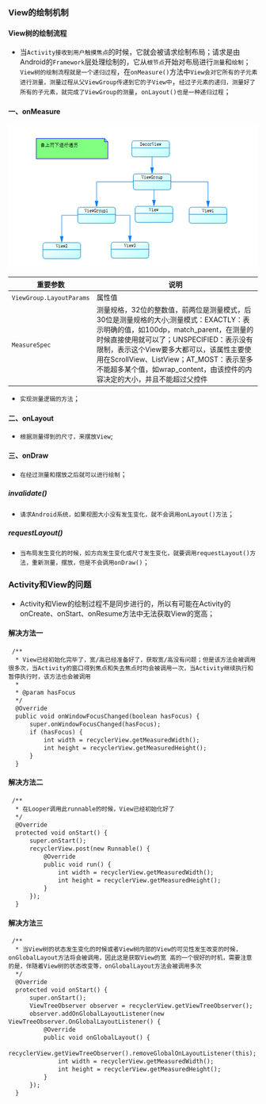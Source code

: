 ### View的绘制机制
#### View树的绘制流程
+ 当`Activity接收到用户触摸焦点`的时候，它就会被请求绘制布局；请求是由Android的`Framework`层处理绘制的，它从`根节点`开始对布局进行`测量`和`绘制`；`View树的绘制流程就是一个递归过程`，在`onMeasure()`方法中`View会对它所有的子元素进行测量，测量过程从父ViewGroup传递到它的子View中`，`经过子元素的递归，测量好了所有的子元素，就完成了ViewGroup的测量`，`onLayout()也是一种递归过程`；
#### 一、onMeasure
![image](https://github.com/ningbaoqi/View/blob/master/gif/pic-21.jpg)


|重要参数|说明|
|-------|-------|
|`ViewGroup.LayoutParams`|属性值|
|`MeasureSpec`|测量规格，32位的整数值，前两位是测量模式，后30位是测量规格的大小;测量模式：EXACTLY：表示明确的值，如100dp，match_parent，在测量的时候直接使用就可以了；UNSPECIFIED：表示没有限制，表示这个View要多大都可以，该属性主要使用在ScrollView、ListView；AT_MOST：表示至多不能超多某个值，如wrap_content，由该控件的内容决定的大小，并且不能超过父控件|

+ `实现测量逻辑的方法`；
#### 二、onLayout
+ `根据测量得到的尺寸，来摆放View`;
#### 三、onDraw
+ `在经过测量和摆放之后就可以进行绘制`；
##### invalidate()
+ `请求Android系统，如果视图大小没有发生变化，就不会调用onLayout()方法`；
##### requestLayout()
+ `当布局发生变化的时候，如方向发生变化或尺寸发生变化，就要调用requestLayout()方法，重新测量，摆放，但是不会调用onDraw()`；

### Activity和View的问题
+ Activity和View的绘制过程不是同步进行的，所以有可能在Activity的onCreate、onStart、onResume方法中无法获取View的宽高；
#### 解决方法一

```
 /**
  * View已经初始化完毕了，宽/高已经准备好了，获取宽/高没有问题；但是该方法会被调用很多次，当Activity的窗口得到焦点和失去焦点时均会被调用一次，当Activity继续执行和暂停执行时，该方法也会被调用
  *
  * @param hasFocus
  */
  @Override
  public void onWindowFocusChanged(boolean hasFocus) {
      super.onWindowFocusChanged(hasFocus);
      if (hasFocus) {
          int width = recyclerView.getMeasuredWidth();
          int height = recyclerView.getMeasuredHeight();
      }
  }
```
#### 解决方法二

```
 /**
  * 在Looper调用此runnable的时候，View已经初始化好了
  */
  @Override
  protected void onStart() {
      super.onStart();
      recyclerView.post(new Runnable() {
          @Override
          public void run() {
              int width = recyclerView.getMeasuredWidth();
              int height = recyclerView.getMeasuredHeight();
          }
      });
  }
```
#### 解决方法三

```
 /**
  * 当View树的状态发生变化的时候或者View树内部的View的可见性发生改变的时候，onGlobalLayout方法将会被调用，因此这是获取View的宽 高的一个很好的时机，需要注意的是，伴随着View树的状态改变等，onGlobalLayout方法会被调用多次
  */
  @Override
  protected void onStart() {
      super.onStart();
      ViewTreeObserver observer = recyclerView.getViewTreeObserver();
      observer.addOnGlobalLayoutListener(new ViewTreeObserver.OnGlobalLayoutListener() {
          @Override
          public void onGlobalLayout() {
              recyclerView.getViewTreeObserver().removeGlobalOnLayoutListener(this);
              int width = recyclerView.getMeasuredWidth();
              int height = recyclerView.getMeasuredHeight();
          }
      });
  }
```
